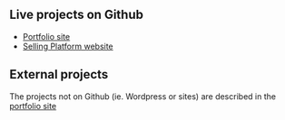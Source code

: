 ## Live projects on Github

* [Portfolio site](https://pip.pypa.io/en/stable/)
* [Selling Platform website](https://sergioloporto.github.io/Selling-Platform/)

## External projects

The projects not on Github (ie. Wordpress or  sites) are described in the [portfolio site](https://pip.pypa.io/en/stable/)
